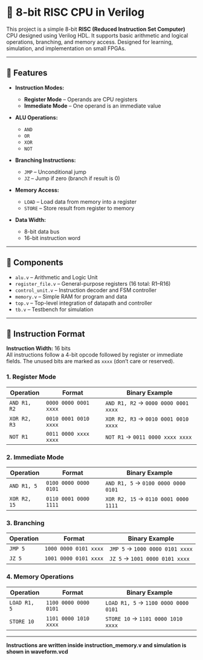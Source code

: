 # 🧠 8-bit RISC CPU in Verilog

This project is a simple 8-bit **RISC (Reduced Instruction Set Computer)** CPU designed using Verilog HDL. It supports basic arithmetic and logical operations, branching, and memory access. Designed for learning, simulation, and implementation on small FPGAs.

---

## 🚀 Features

- **Instruction Modes:**
  - **Register Mode** – Operands are CPU registers
  - **Immediate Mode** – One operand is an immediate value

- **ALU Operations:**
  - `AND`
  - `OR`
  - `XOR`
  - `NOT`

- **Branching Instructions:**
  - `JMP` – Unconditional jump
  - `JZ` – Jump if zero (branch if result is 0)

- **Memory Access:**
  - `LOAD` – Load data from memory into a register
  - `STORE` – Store result from register to memory

- **Data Width:**
  - 8-bit data bus
  - 16-bit instruction word

---

## 🧰 Components

- `alu.v` – Arithmetic and Logic Unit  
- `register_file.v` – General-purpose registers (16 total: R1–R16)  
- `control_unit.v` – Instruction decoder and FSM controller  
- `memory.v` – Simple RAM for program and data  
- `top.v` – Top-level integration of datapath and controller  
- `tb.v` – Testbench for simulation

---

## 📐 Instruction Format

**Instruction Width:** 16 bits  
All instructions follow a 4-bit opcode followed by register or immediate fields. The unused bits are marked as `xxxx` (don’t care or reserved).

### 1. Register Mode

| Operation | Format                        | Binary Example         |
|----------|--------------------------------|------------------------|
| `AND R1, R2` | `0000 0000 0001 xxxx`        | `AND R1, R2` → `0000 0000 0001 xxxx` |
| `XOR R2, R3` | `0010 0001 0010 xxxx`        | `XOR R2, R3` → `0010 0001 0010 xxxx` |
| `NOT R1`     | `0011 0000 xxxx xxxx`        | `NOT R1` → `0011 0000 xxxx xxxx`     |

### 2. Immediate Mode

| Operation     | Format                          | Binary Example                     |
|---------------|----------------------------------|------------------------------------|
| `AND R1, 5`   | `0100 0000 0000 0101`            | `AND R1, 5` → `0100 0000 0000 0101` |
| `XOR R2, 15`  | `0110 0001 0000 1111`            | `XOR R2, 15` → `0110 0001 0000 1111` |

### 3. Branching

| Operation | Format                          | Binary Example                |
|-----------|----------------------------------|-------------------------------|
| `JMP 5`   | `1000 0000 0101 xxxx`            | `JMP 5` → `1000 0000 0101 xxxx` |
| `JZ 5`    | `1001 0000 0101 xxxx`            | `JZ 5` → `1001 0000 0101 xxxx`  |

### 4. Memory Operations

| Operation     | Format                          | Binary Example                     |
|---------------|----------------------------------|------------------------------------|
| `LOAD R1, 5`  | `1100 0000 0000 0101`            | `LOAD R1, 5` → `1100 0000 0000 0101` |
| `STORE 10`    | `1101 0000 1010 xxxx`            | `STORE 10` → `1101 0000 1010 xxxx`   |

---

**Instructions are written inside instruction_memory.v and simulation is shown in waveform.vcd**

